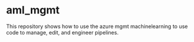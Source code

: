 # aml_mgmt
This repository shows how to use the azure mgmt machinelearning to use code to manage, edit, and engineer pipelines.
